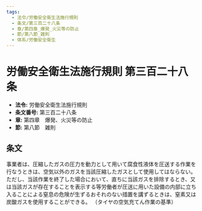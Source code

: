 ```yaml
---
tags:
  - 法令/労働安全衛生法施行規則
  - 条文/第三百二十八条
  - 章/第四章_爆発_火災等の防止
  - 節/第八節_雑則
  - 体系/労働安全衛生
---
```

# 労働安全衛生法施行規則 第三百二十八条

- **法令:** 労働安全衛生法施行規則
- **条文番号:** 第三百二十八条
- **章:** 第四章　爆発、火災等の防止
- **節:** 第八節　雑則

## 条文
事業者は、圧縮したガスの圧力を動力として用いて腐食性液体を圧送する作業を行なうときは、空気以外のガスを当該圧縮したガスとして使用してはならない。ただし、当該作業を終了した場合において、直ちに当該ガスを排除するとき、又は当該ガスが存在することを表示する等労働者が圧送に用いた設備の内部に立ち入ることによる窒息の危険が生ずるおそれのない措置を講ずるときは、窒素又は炭酸ガスを使用することができる。
（タイヤの空気充てん作業の基準）

